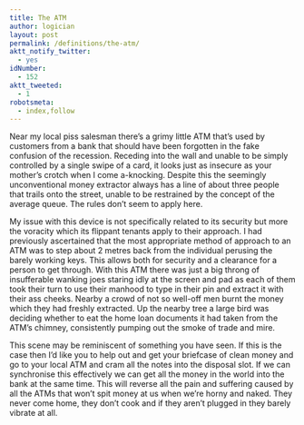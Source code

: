 ```yaml
---
title: The ATM
author: logician
layout: post
permalink: /definitions/the-atm/
aktt_notify_twitter:
  - yes
idNumber:
  - 152
aktt_tweeted:
  - 1
robotsmeta:
  - index,follow
---
```

Near my local piss salesman there&#8217;s a grimy little ATM<!--more--> that&#8217;s used by customers from a bank that should have been forgotten in the fake confusion of the recession. Receding into the wall and unable to be simply controlled by a single swipe of a card, it looks just as insecure as your mother&#8217;s crotch when I come a-knocking. Despite this the seemingly unconventional money extractor always has a line of about three people that trails onto the street, unable to be restrained by the concept of the average queue. The rules don&#8217;t seem to apply here.

My issue with this device is not specifically related to its security but more the voracity which its flippant tenants apply to their approach. I had previously ascertained that the most appropriate method of approach to an ATM was to step about 2 metres back from the individual perusing the barely working keys. This allows both for security and a clearance for a person to get through. With this ATM there was just a big throng of insufferable wanking joes staring idly at the screen and pad as each of them took their turn to use their manhood to type in their pin and extract it with their ass cheeks. Nearby a crowd of not so well-off men burnt the money which they had freshly extracted. Up the nearby tree a large bird was deciding whether to eat the home loan documents it had taken from the ATM&#8217;s chimney, consistently pumping out the smoke of trade and mire.

This scene may be reminiscent of something you have seen. If this is the case then I&#8217;d like you to help out and get your briefcase of clean money and go to your local ATM and cram all the notes into the disposal slot. If we can synchronise this effectively we can get all the money in the world into the bank at the same time. This will reverse all the pain and suffering caused by all the ATMs that won&#8217;t spit money at us when we&#8217;re horny and naked. They never come home, they don&#8217;t cook and if they aren&#8217;t plugged in they barely vibrate at all.
